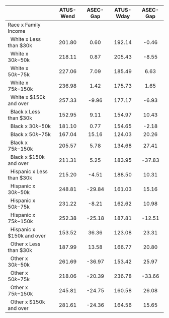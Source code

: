 
|                      |    ATUS-Wend |     ASEC-Gap |    ATUS-Wday |     ASEC-Gap |
| -------------------- | :----------: | :----------: | :----------: | :----------: |
| Race x Family Income |              |              |              |              |
| &nbsp;&nbsp;White x Less than $30k |       201.80 |         0.60 |       192.14 |        -0.46 |
| &nbsp;&nbsp;White x $30k-$50k |       218.11 |         0.87 |       205.43 |        -8.55 |
| &nbsp;&nbsp;White x $50k-$75k |       227.06 |         7.09 |       185.49 |         6.63 |
| &nbsp;&nbsp;White x $75k-$150k |       236.98 |         1.42 |       175.73 |         1.65 |
| &nbsp;&nbsp;White x $150k and over |       257.33 |        -9.96 |       177.17 |        -6.93 |
| &nbsp;&nbsp;Black x Less than $30k |       152.95 |         9.11 |       154.97 |        10.43 |
| &nbsp;&nbsp;Black x $30k-$50k |       181.10 |         0.77 |       154.65 |        -2.18 |
| &nbsp;&nbsp;Black x $50k-$75k |       167.04 |        15.16 |       124.03 |        20.26 |
| &nbsp;&nbsp;Black x $75k-$150k |       205.57 |         5.78 |       134.68 |        27.41 |
| &nbsp;&nbsp;Black x $150k and over |       211.31 |         5.25 |       183.95 |       -37.83 |
| &nbsp;&nbsp;Hispanic x Less than $30k |       215.20 |        -4.51 |       188.50 |        10.31 |
| &nbsp;&nbsp;Hispanic x $30k-$50k |       248.81 |       -29.84 |       161.03 |        15.16 |
| &nbsp;&nbsp;Hispanic x $50k-$75k |       231.22 |        -8.21 |       162.62 |        10.98 |
| &nbsp;&nbsp;Hispanic x $75k-$150k |       252.38 |       -25.18 |       187.81 |       -12.51 |
| &nbsp;&nbsp;Hispanic x $150k and over |       153.52 |        36.36 |       123.08 |        23.31 |
| &nbsp;&nbsp;Other x Less than $30k |       187.99 |        13.58 |       166.77 |        20.80 |
| &nbsp;&nbsp;Other x $30k-$50k |       261.69 |       -36.97 |       153.42 |        25.97 |
| &nbsp;&nbsp;Other x $50k-$75k |       218.06 |       -20.39 |       236.78 |       -33.66 |
| &nbsp;&nbsp;Other x $75k-$150k |       245.81 |       -24.75 |       160.58 |        26.08 |
| &nbsp;&nbsp;Other x $150k and over |       281.61 |       -24.36 |       164.56 |        15.65 |

